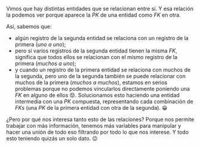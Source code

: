 Vimos que hay distintas entidades que se relacionan entre sí. Y esa relación la podemos ver porque aparece la _PK_ de una entidad como _FK_ en otra. 

Así, sabemos que: 

* algún registro de la segunda entidad se relaciona con un registro de la primera (_uno a uno_);
* pero si varios registros de la segunda entidad tienen la misma _FK_, significa que todos ellos se relacionan con el mismo registro de la primera (_muchos a uno_);
* y cuando un registro de la primera entidad se relaciona con muchos de la segunda, pero uno de la segunda también se puede relacionar con muchos de la primera (_muchos a muchos_), estamos en serios problemas porque no podemos vincularlos directamente poniendo una _FK_ en alguno de ellos :worried:. Solucionamos esto haciendo una entidad intermedia con una _PK_ compuesta, representando cada combinación de _FKs_ (una _PK_ de la primera entidad con otra de la segunda). :grinning:

¿Pero por qué nos interesa tanto esto de las relaciones? Porque nos permite trabajar con más información, tenemos más variables para manipular y hacer una unión de todo eso filtrando por todo lo que nos interese. Y todo esto teniendo quizás un solo dato. :wink:
